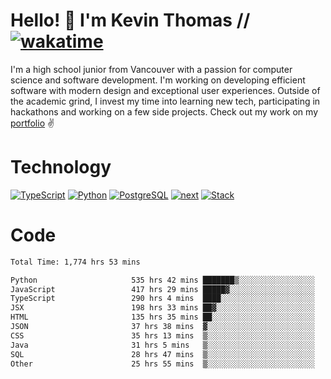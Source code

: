 # Hello! 👋 I'm Kevin Thomas // [![wakatime](https://wakatime.com/badge/user/e9d16d74-e01d-4a37-8086-9257e0bde1c2.svg?style=flat-square)](https://wakatime.com/@e9d16d74-e01d-4a37-8086-9257e0bde1c2)

I'm a high school junior from Vancouver with a passion for computer science and software development. I'm working on developing efficient software with modern design and exceptional user experiences. Outside of the academic grind, I invest my time into learning new tech, participating in hackathons and working on a few side projects. Check out my work on my [portfolio](https://kevinjosethomas.com/) ✌️

# Technology
[![TypeScript](https://github.com/kevinjosethomas/kevinjosethomas/assets/46242684/444b2e5d-659f-41f5-81fe-3abafb75cb6c)](https://kevinjosethomas.com/stack)
[![Python](https://github.com/kevinjosethomas/kevinjosethomas/assets/46242684/34a174c4-54db-4c4e-9842-2324d47cb043)](https://kevinjosethomas.com/stack)
[![PostgreSQL](https://github.com/kevinjosethomas/kevinjosethomas/assets/46242684/46d6de1c-c483-4dc7-ab3a-87763af6fc78)](https://kevinjosethomas.com/stack)
[![next](https://github.com/kevinjosethomas/kevinjosethomas/assets/46242684/bc46bae5-1ad9-42a7-b7a2-427cbde7c994)](https://kevinjosethomas.com/stack)
[![Stack](https://github.com/kevinjosethomas/kevinjosethomas/assets/46242684/0b9b7eeb-8cce-4a56-bffd-3131dd4dd88c)](https://kevinjosethomas.com/stack)




# Code
<!--START_SECTION:waka-->

```txt
Total Time: 1,774 hrs 53 mins

Python                     535 hrs 42 mins ███████▒░░░░░░░░░░░░░░░░░   29.75 %
JavaScript                 417 hrs 29 mins █████▓░░░░░░░░░░░░░░░░░░░   23.18 %
TypeScript                 290 hrs 4 mins  ████░░░░░░░░░░░░░░░░░░░░░   16.11 %
JSX                        198 hrs 33 mins ██▓░░░░░░░░░░░░░░░░░░░░░░   11.03 %
HTML                       135 hrs 35 mins ██░░░░░░░░░░░░░░░░░░░░░░░   07.53 %
JSON                       37 hrs 38 mins  ▓░░░░░░░░░░░░░░░░░░░░░░░░   02.09 %
CSS                        35 hrs 13 mins  ▒░░░░░░░░░░░░░░░░░░░░░░░░   01.96 %
Java                       31 hrs 5 mins   ▒░░░░░░░░░░░░░░░░░░░░░░░░   01.73 %
SQL                        28 hrs 47 mins  ▒░░░░░░░░░░░░░░░░░░░░░░░░   01.60 %
Other                      25 hrs 55 mins  ▒░░░░░░░░░░░░░░░░░░░░░░░░   01.44 %
```

<!--END_SECTION:waka-->
